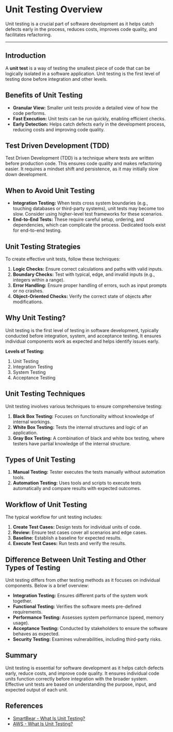 # Unit Testing Overview

Unit testing is a crucial part of software development as it helps catch defects early in the process, reduces costs, improves code quality, and facilitates refactoring.

---

## Introduction

A **unit test** is a way of testing the smallest piece of code that can be logically isolated in a software application. Unit testing is the first level of testing done before integration and other levels.

## Benefits of Unit Testing

- **Granular View:** Smaller unit tests provide a detailed view of how the code performs.
- **Fast Execution:** Unit tests can be run quickly, enabling efficient checks.
- **Early Detection:** Helps catch defects early in the development process, reducing costs and improving code quality.

## Test Driven Development (TDD)

Test Driven Development (TDD) is a technique where tests are written before production code. This ensures code quality and makes refactoring easier. It requires a mindset shift and persistence, as it may initially slow down development.

## When to Avoid Unit Testing

- **Integration Testing:** When tests cross system boundaries (e.g., touching databases or third-party systems), unit tests may become too slow. Consider using higher-level test frameworks for these scenarios.
- **End-to-End Tests:** These require careful setup, ordering, and dependencies, which can complicate the process. Dedicated tools exist for end-to-end testing.

## Unit Testing Strategies

To create effective unit tests, follow these techniques:

1. **Logic Checks:** Ensure correct calculations and paths with valid inputs.
2. **Boundary Checks:** Test with typical, edge, and invalid inputs (e.g., integers within a range).
3. **Error Handling:** Ensure proper handling of errors, such as input prompts or no crashes.
4. **Object-Oriented Checks:** Verify the correct state of objects after modifications.

## Why Unit Testing?

Unit testing is the first level of testing in software development, typically conducted before integration, system, and acceptance testing. It ensures individual components work as expected and helps identify issues early.

**Levels of Testing:**
1. Unit Testing
2. Integration Testing
3. System Testing
4. Acceptance Testing

## Unit Testing Techniques

Unit testing involves various techniques to ensure comprehensive testing:

1. **Black Box Testing:** Focuses on functionality without knowledge of internal workings.
2. **White Box Testing:** Tests the internal structures and logic of an application.
3. **Gray Box Testing:** A combination of black and white box testing, where testers have partial knowledge of the internal structure.

## Types of Unit Testing

1. **Manual Testing:** Tester executes the tests manually without automation tools.
2. **Automation Testing:** Uses tools and scripts to execute tests automatically and compare results with expected outcomes.

## Workflow of Unit Testing

The typical workflow for unit testing includes:

1. **Create Test Cases:** Design tests for individual units of code.
2. **Review:** Ensure test cases cover all scenarios and edge cases.
3. **Baseline:** Establish a baseline for expected results.
4. **Execute Test Cases:** Run tests and verify the results.

## Difference Between Unit Testing and Other Types of Testing

Unit testing differs from other testing methods as it focuses on individual components. Below is a brief overview:

- **Integration Testing:** Ensures different parts of the system work together.
- **Functional Testing:** Verifies the software meets pre-defined requirements.
- **Performance Testing:** Assesses system performance (speed, memory usage).
- **Acceptance Testing:** Conducted by stakeholders to ensure the software behaves as expected.
- **Security Testing:** Examines vulnerabilities, including third-party risks.

## Summary

Unit testing is essential for software development as it helps catch defects early, reduce costs, and improve code quality. It ensures individual code units function correctly before integration with the broader system. Effective unit tests are based on understanding the purpose, input, and expected output of each unit.

## References

- [SmartBear - What Is Unit Testing?](https://smartbear.com/learn/automated-testing/what-is-unit-testing/)
- [AWS - What Is Unit Testing?](https://aws.amazon.com/what-is/unit-testing/)

